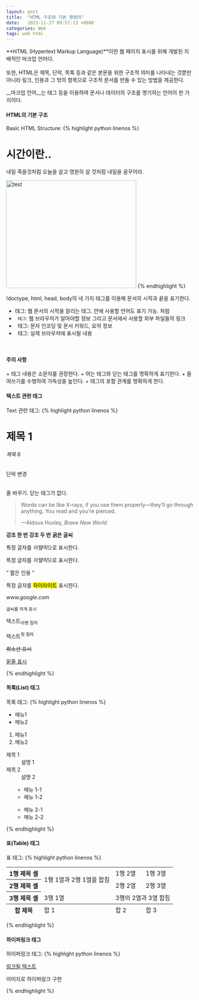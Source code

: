 ```yaml
---
layout: post
title:  "HTML 구조와 기본 명령어"
date:   2023-11-27 09:57:13 +0800
categories: Web
tags: web html
---
```

**HTML (Hypertext Markup Language)**이란 웹 페이지 표시를 위해 개발된 지배적인 마크업 언어다. <br>  
또한, HTML은 제목, 단락, 목록 등과 같은 본문을 위한 구조적 의미를 나타내는 것뿐만 아니라 링크, 인용과 그 밖의 항목으로 구조적 문서를 만들 수 있는 방법을 제공한다.
  
__마크업 언어__는 태그 등을 이용하여 문서나 데이터의 구조를 명기하는 언어의 한 가지이다. 
&nbsp;  

<h4>HTML의 기본 구조</h4>

Basic HTML Structure:
{% highlight python linenos %}
<!doctype html>
<html>
    <head>
    <meta charset="utf-8">
    <title>내가 처음 만드는 html 문서</title>
    </head>
    <body>
    <h1> 시간이란..</h1>
    <p>내일 죽을것처럼 오늘을 살고 영원히 살 것처럼 내일을 꿈꾸어라.</p>
    <img src="file_path" width="350" height="290" alt='test'>
    </body>
</html>
{% endhighlight %}

!doctype, html, head, body의 네 가지 태그를 이용해 문서의 시작과 끝을 표기한다.

+ <code><html></code> 태그: 웹 문서의 시작을 알리는 태그. 안에 사용할 언어도 표기 가능. <code><html lang="ko"></code>처럼
+ <code><head> 태그</code>: 웹 브라우저가 알아야할 정보 그리고 문서에서 사용할 외부 파일들의 링크
+ <code><meta> </code>태그: 문자 인코딩 및 문서 키워드, 요약 정보
+ <code><body> </code>태그: 실제 브라우저에 표시될 내용

&nbsp;  
<h4>주의 사항</h4>
+ 태그 내용은 소문자를 권장한다.
+ 여는 태그와 닫는 태그를 명확하게 표기한다.
+ 들여쓰기를 수행하여 가독성을 높인다.
+ 태그의 포함 관계를 명확하게 한다.
&nbsp;  

<h4>텍스트 관련 태그</h4>

Text 관련 태그:
{% highlight python linenos %}
<!doctype html>
<html>
    <head>
    <meta charset="utf-8">
    <title>텍스트 태그</title>
    </head>
    <body>
    <h1> 제목 1</h1>
    <h6> 제목 6</h6>
    <p>단락 변경</p>
    <br>줄 바꾸기. 닫는 태그가 없다.
    <blockquote cite="https://www.huxley.net/bnw/four.html">
        <p>Words can be like X-rays, if you use them properly—they’ll go through anything. You read and you’re pierced.</p>
        <footer>—Aldous Huxley, <cite>Brave New World</cite></footer>
    </blockquote>
    <strong>강조 한 번</strong>
    <strong><strong>강조 두 번</strong></strong>
    <b>굵은 글씨</b>
    <p>특정 글자를 <em>이탤릭</em>으로 표시한다.</p>
    <p>특정 글자를 <i>이탤릭</i>으로 표시한다.</p>
    <q> 짧은 인용 </q>
    <p>특정 글자를 <span><mark>하이라이트</mark></span> 표시한다.</p>
    <p><cite>www.google.com</cite></p>
    <p><small>글씨를 작게 표시</small></p>
    <p>텍스트<sub>아랫 첨자</sub></p>
    <p>텍스트<sup>윗 첨자</sup></p>
    <p><s>취소선 표시</s></p>
    <p><u>밑줄 표시</u></p>
    </body>
</html>
{% endhighlight %}
&nbsp;  


<h4>목록(List) 태그</h4>

목록 태그:
{% highlight python linenos %}
<!doctype html>
<html>
    <head>
    <meta charset="utf-8">
    <title>목록 태그</title>
    </head>
    <body>
    <ul>
        <li>메뉴1</li>
        <li>메뉴2</li>
    </ul>
    <ol>
        <li>메뉴1</li>
        <li>메뉴2</li>
    </ol>
    <dl>
        <dt>제목 1</dt>
        <dd>설명 1</dd>
        <dt>제목 2</dt>
        <dd>설명 2</dd>
    </dl>
    <ol>
        <ul>
            <li>메뉴 1-1</li>
            <li>메뉴 1-2</li>
        </ul>
        <ul>
            <li>메뉴 2-1</li>
            <li>메뉴 2-2</li>
        </ul>
    </ol>    
    </body>
</html>
{% endhighlight %}
&nbsp;  


<h4>표(Table) 태그</h4>

표 태그:
{% highlight python linenos %}
<!doctype html>
<html>
    <head>
    <meta charset="utf-8">
    <title>표 태그</title>
    </head>
    <body>
    <table>
        <tr>
            <th>1행 제목 셀</th>
            <td rowspan="2">1행 1열과 2행 1열을 합침</td>
            <td>1행 2열</td>
            <td>1행 3열</td>
        </tr>
        <tr>
            <th>2행 제목 셀</th>
            <td>2행 2열</td>
            <td>2행 3열</td>
        </tr>
        <tr>
            <th>3행 제목 셀</th>
            <td>3행 1열</td>
            <td colspan="2">3행의 2열과 3열 합침</td>
        </tr>
        <tfoot>
            <tr>
                <th>합 제목</th>
                <td>합 1</td>
                <td>합 2</td>
                <td>합 3</td>
            </tr>
        </tfoot>
    </table> 
    </body>
</html>
{% endhighlight %}
&nbsp;  

<h4>하이퍼링크 태그</h4>

하이퍼링크 태그:
{% highlight python linenos %}
<!doctype html>
<html>
    <head>
    <meta charset="utf-8">
    <title>하이퍼링크 태그</title>
    </head>
    <body>
    <a href="link_address">링크될 텍스트</a>
    <a href="link_address"><img srec="img_path"></a>
    <p>이미지로 하이퍼링크 구현</p>
    </body>
</html>
{% endhighlight %}
&nbsp;  







